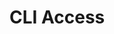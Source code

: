 <!--
Copyright © Advanced Micro Devices, Inc., or its affiliates.

SPDX-License-Identifier: MIT
-->

# CLI Access
